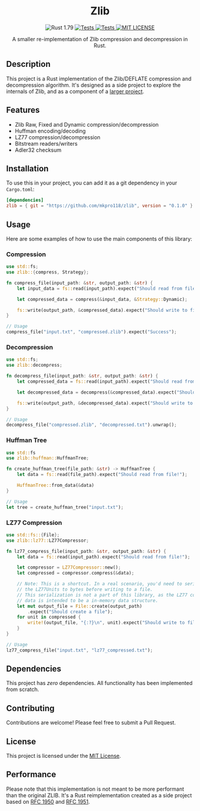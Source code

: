 <h1 align="center">
  Zlib
</h1>

<p align="center">
  <img alt="Rust 1.79" src="https://img.shields.io/badge/1.68-grey?style=flat&logo=rust&logoColor=orange&color=%232A2A2A">

  <a href="https://github.com/mkpro118/zlib/actions/workflows/tests.yml">
    <img alt="Tests" src="https://github.com/mkpro118/zlib/actions/workflows/tests.yml/badge.svg">
  </a>

  <a href="https://github.com/mkpro118/zlib/actions/workflows/clippy.yml">
    <img alt="Tests" src="https://github.com/mkpro118/zlib/actions/workflows/clippy.yml/badge.svg">
  </a>
  
  <a href="https://github.com/mkpro118/zlib/blob/main/LICENSE">
    <img alt="MIT LICENSE" src="https://img.shields.io/badge/License-MIT-blue?style=flat&labelColor=%233f3f3f"/>
  </a>
</p>

<p align="center">
  A smaller re-implementation of Zlib compression and decompression in Rust.
</p>

## Description

This project is a Rust implementation of the Zlib/DEFLATE compression and decompression
algorithm. It's designed as a side project to explore the internals of Zlib,
and as a component of a [larger project](https://github.com/mkpro118/mini-git).

## Features

- Zlib Raw, Fixed and Dynamic compression/decompression
- Huffman encoding/decoding
- LZ77 compression/decompression
- Bitstream readers/writers
- Adler32 checksum

## Installation

To use this in your project, you can add it as a git dependency in your `Cargo.toml`:

```toml
[dependencies]
zlib = { git = "https://github.com/mkpro118/zlib", version = "0.1.0" }
```

## Usage

Here are some examples of how to use the main components of this library:

### Compression

```rust
use std::fs;
use zlib::{compress, Strategy};

fn compress_file(input_path: &str, output_path: &str) {
    let input_data = fs::read(input_path).expect("Should read from file!");

    let compressed_data = compress(&input_data, &Strategy::Dynamic);

    fs::write(output_path, &compressed_data).expect("Should write to file!");
}

// Usage
compress_file("input.txt", "compressed.zlib").expect("Success");
```

### Decompression

```rust
use std::fs;
use zlib::decompress;

fn decompress_file(input_path: &str, output_path: &str) {
    let compressed_data = fs::read(input_path).expect("Should read from file!");

    let decompressed_data = decompress(&compressed_data).expect("Should decompress!");

    fs::write(output_path, &decompressed_data).expect("Should write to file!");
}

// Usage
decompress_file("compressed.zlib", "decompressed.txt").unwrap();
```

### Huffman Tree

```rust
use std::fs
use zlib::huffman::HuffmanTree;

fn create_huffman_tree(file_path: &str) -> HuffmanTree {
    let data = fs::read(file_path).expect("Should read from file!");

    HuffmanTree::from_data(&data)
}

// Usage
let tree = create_huffman_tree("input.txt");
```

### LZ77 Compression

```rust
use std::fs::{File};
use zlib::lz77::LZ77Compressor;

fn lz77_compress_file(input_path: &str, output_path: &str) {
    let data = fs::read(input_path).expect("Should read from file!");

    let compressor = LZ77Compressor::new();
    let compressed = compressor.compress(&data);

    // Note: This is a shortcut. In a real scenario, you'd need to serialize
    // the LZ77Units to bytes before writing to a file.
    // This serialization is not a part of this library, as the LZ77 compressed
    // data is intended to be a in-memory data structure.
    let mut output_file = File::create(output_path)
        .expect("Should create a file");
    for unit in compressed {
        write!(output_file, "{:?}\n", unit).expect("Should write to file!");
    }
}

// Usage
lz77_compress_file("input.txt", "lz77_compressed.txt");
```

## Dependencies

This project has *zero* dependencies. All functionality has been implemented
from scratch.

## Contributing

Contributions are welcome! Please feel free to submit a Pull Request.

## License

This project is licensed under the [MIT License](/LICENSE).

## Performance

Please note that this implementation is not meant to be more performant than
the original ZLIB. It's a Rust reimplementation created as a side project based
on [RFC 1950](https://www.ietf.org/rfc/rfc1950.txt) and
[RFC 1951](https://www.ietf.org/rfc/rfc1951.txt).
